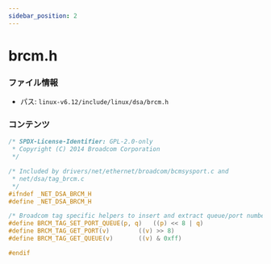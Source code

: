 ```yaml
---
sidebar_position: 2
---
```

# brcm.h

### ファイル情報

- パス: `linux-v6.12/include/linux/dsa/brcm.h`

### コンテンツ

```h
/* SPDX-License-Identifier: GPL-2.0-only
 * Copyright (C) 2014 Broadcom Corporation
 */

/* Included by drivers/net/ethernet/broadcom/bcmsysport.c and
 * net/dsa/tag_brcm.c
 */
#ifndef _NET_DSA_BRCM_H
#define _NET_DSA_BRCM_H

/* Broadcom tag specific helpers to insert and extract queue/port number */
#define BRCM_TAG_SET_PORT_QUEUE(p, q)	((p) << 8 | q)
#define BRCM_TAG_GET_PORT(v)		((v) >> 8)
#define BRCM_TAG_GET_QUEUE(v)		((v) & 0xff)

#endif

```
